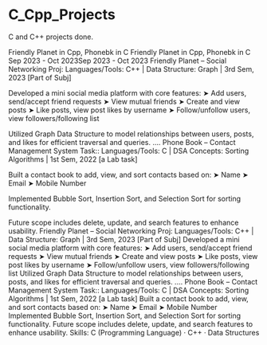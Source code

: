 # C_Cpp_Projects
C and C++ projects done.


Friendly Planet in Cpp, Phonebk in C
Friendly Planet in Cpp, Phonebk in C
Sep 2023 - Oct 2023Sep 2023 - Oct 2023
Friendly Planet – Social Networking Proj:
Languages/Tools: C++ | Data Structure: Graph | 3rd Sem, 2023 [Part of Subj]

Developed a mini social media platform with core features:
➤ Add users, send/accept friend requests
➤ View mutual friends
➤ Create and view posts
➤ Like posts, view post likes by username
➤ Follow/unfollow users, view followers/following list

Utilized Graph Data Structure to model relationships between users, posts, and likes for efficient traversal and queries.
....
Phone Book – Contact Management System Task::
Languages/Tools: C | DSA Concepts: Sorting Algorithms | 1st Sem, 2022 [a Lab task]

Built a contact book to add, view, and sort contacts based on:
➤ Name
➤ Email
➤ Mobile Number

Implemented Bubble Sort, Insertion Sort, and Selection Sort for sorting functionality.

Future scope includes delete, update, and search features to enhance usability.
Friendly Planet – Social Networking Proj: Languages/Tools: C++ | Data Structure: Graph | 3rd Sem, 2023 [Part of Subj] Developed a mini social media platform with core features: ➤ Add users, send/accept friend requests ➤ View mutual friends ➤ Create and view posts ➤ Like posts, view post likes by username ➤ Follow/unfollow users, view followers/following list Utilized Graph Data Structure to model relationships between users, posts, and likes for efficient traversal and queries. .... Phone Book – Contact Management System Task:: Languages/Tools: C | DSA Concepts: Sorting Algorithms | 1st Sem, 2022 [a Lab task] Built a contact book to add, view, and sort contacts based on: ➤ Name ➤ Email ➤ Mobile Number Implemented Bubble Sort, Insertion Sort, and Selection Sort for sorting functionality. Future scope includes delete, update, and search features to enhance usability.
Skills: C (Programming Language) · C++ · Data Structures
